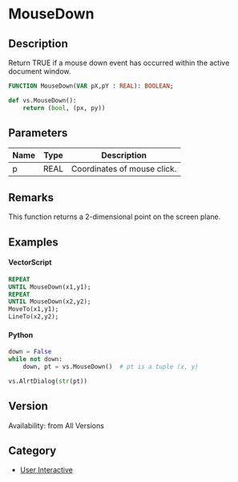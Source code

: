# MouseDown

## Description
Return TRUE if a mouse down event has occurred within the active document window.

```pascal
FUNCTION MouseDown(VAR pX,pY : REAL): BOOLEAN;
```

```python
def vs.MouseDown():
    return (bool, (px, py))
```

## Parameters
|Name|Type|Description|
|---|---|---|
|p|REAL|Coordinates of mouse click.|Remark for VW2014 python: Always an empty tuple (0, 0) - use GetMouse() if down == True|

## Remarks
This function returns a 2-dimensional point on the screen plane.

## Examples
#### VectorScript ####
```pascal
REPEAT
UNTIL MouseDown(x1,y1);
REPEAT
UNTIL MouseDown(x2,y2);
MoveTo(x1,y1);
LineTo(x2,y2);
```
#### Python ####
```python
down = False
while not down:
    down, pt = vs.MouseDown()  # pt is a tuple (x, y)

vs.AlrtDialog(str(pt))
```

## Version
Availability: from All Versions

## Category
* [User Interactive](../Categories/User%20Interactive.md)
